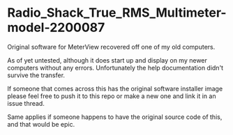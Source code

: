 # Radio_Shack_True_RMS_Multimeter-model-2200087
Original software for MeterView recovered off one of my old computers.

As of yet untested, although it does start up and display on my newer computers without any errors. Unfortunately the help documentation didn't survive the transfer.

If someone that comes across this has the original software installer image please feel free to push it to this repo or make a new one and link it in an issue thread.

Same applies if someone happens to have the original source code of this, and that would be epic.

